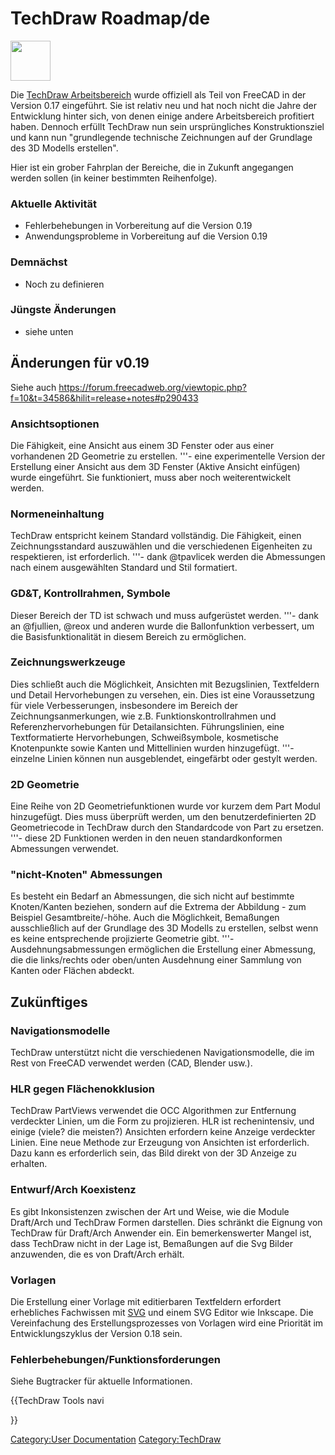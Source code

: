 # TechDraw Roadmap/de

 <img alt="" src=images/preferences-techdraw.svg  style="width:64px;"> 

Die [TechDraw Arbeitsbereich](TechDraw_Workbench/de.md) wurde offiziell als Teil von FreeCAD in der Version 0.17 eingeführt. Sie ist relativ neu und hat noch nicht die Jahre der Entwicklung hinter sich, von denen einige andere Arbeitsbereich profitiert haben. Dennoch erfüllt TechDraw nun sein ursprüngliches Konstruktionsziel und kann nun \"grundlegende technische Zeichnungen auf der Grundlage des 3D Modells erstellen\".

Hier ist ein grober Fahrplan der Bereiche, die in Zukunft angegangen werden sollen (in keiner bestimmten Reihenfolge).

### Aktuelle Aktivität 

-   Fehlerbehebungen in Vorbereitung auf die Version 0.19
-   Anwendungsprobleme in Vorbereitung auf die Version 0.19

### Demnächst

-   Noch zu definieren

### Jüngste Änderungen 

-   siehe unten

## Änderungen für v0.19 

Siehe auch <https://forum.freecadweb.org/viewtopic.php?f=10&t=34586&hilit=release+notes#p290433>

### Ansichtsoptionen

Die Fähigkeit, eine Ansicht aus einem 3D Fenster oder aus einer vorhandenen 2D Geometrie zu erstellen.
\'\'\'- eine experimentelle Version der Erstellung einer Ansicht aus dem 3D Fenster (Aktive Ansicht einfügen) wurde eingeführt. Sie funktioniert, muss aber noch weiterentwickelt werden.

### Normeneinhaltung

TechDraw entspricht keinem Standard vollständig. Die Fähigkeit, einen Zeichnungsstandard auszuwählen und die verschiedenen Eigenheiten zu respektieren, ist erforderlich.
\'\'\'- dank \@tpavlicek werden die Abmessungen nach einem ausgewählten Standard und Stil formatiert.

### GD&T, Kontrollrahmen, Symbole 

Dieser Bereich der TD ist schwach und muss aufgerüstet werden.
\'\'\'- dank an \@fjullien, \@reox und anderen wurde die Ballonfunktion verbessert, um die Basisfunktionalität in diesem Bereich zu ermöglichen.

### Zeichnungswerkzeuge

Dies schließt auch die Möglichkeit, Ansichten mit Bezugslinien, Textfeldern und Detail Hervorhebungen zu versehen, ein. Dies ist eine Voraussetzung für viele Verbesserungen, insbesondere im Bereich der Zeichnungsanmerkungen, wie z.B. Funktionskontrollrahmen und Referenzhervorhebungen für Detailansichten.
Führungslinien, eine Textformatierte Hervorhebungen, Schweißsymbole, kosmetische Knotenpunkte sowie Kanten und Mittellinien wurden hinzugefügt.
\'\'\'- einzelne Linien können nun ausgeblendet, eingefärbt oder gestylt werden.

### 2D Geometrie 

Eine Reihe von 2D Geometriefunktionen wurde vor kurzem dem Part Modul hinzugefügt. Dies muss überprüft werden, um den benutzerdefinierten 2D Geometriecode in TechDraw durch den Standardcode von Part zu ersetzen.
\'\'\'- diese 2D Funktionen werden in den neuen standardkonformen Abmessungen verwendet.

### \"nicht-Knoten\" Abmessungen 

Es besteht ein Bedarf an Abmessungen, die sich nicht auf bestimmte Knoten/Kanten beziehen, sondern auf die Extrema der Abbildung - zum Beispiel Gesamtbreite/-höhe. Auch die Möglichkeit, Bemaßungen ausschließlich auf der Grundlage des 3D Modells zu erstellen, selbst wenn es keine entsprechende projizierte Geometrie gibt.
\'\'\'- Ausdehnungsabmessungen ermöglichen die Erstellung einer Abmessung, die die links/rechts oder oben/unten Ausdehnung einer Sammlung von Kanten oder Flächen abdeckt.

## Zukünftiges

### Navigationsmodelle

TechDraw unterstützt nicht die verschiedenen Navigationsmodelle, die im Rest von FreeCAD verwendet werden (CAD, Blender usw.).

### HLR gegen Flächenokklusion 

TechDraw PartViews verwendet die OCC Algorithmen zur Entfernung verdeckter Linien, um die Form zu projizieren. HLR ist rechenintensiv, und einige (viele? die meisten?) Ansichten erfordern keine Anzeige verdeckter Linien. Eine neue Methode zur Erzeugung von Ansichten ist erforderlich. Dazu kann es erforderlich sein, das Bild direkt von der 3D Anzeige zu erhalten.

### Entwurf/Arch Koexistenz 

Es gibt Inkonsistenzen zwischen der Art und Weise, wie die Module Draft/Arch und TechDraw Formen darstellen. Dies schränkt die Eignung von TechDraw für Draft/Arch Anwender ein. Ein bemerkenswerter Mangel ist, dass TechDraw nicht in der Lage ist, Bemaßungen auf die Svg Bilder anzuwenden, die es von Draft/Arch erhält.

### Vorlagen

Die Erstellung einer Vorlage mit editierbaren Textfeldern erfordert erhebliches Fachwissen mit [SVG](SVG.md) und einem SVG Editor wie Inkscape. Die Vereinfachung des Erstellungsprozesses von Vorlagen wird eine Priorität im Entwicklungszyklus der Version 0.18 sein.

### Fehlerbehebungen/Funktionsforderungen

Siehe Bugtracker für aktuelle Informationen.


{{TechDraw Tools navi

}}  

[Category:User Documentation](Category:User_Documentation.md) [Category:TechDraw](Category:TechDraw.md)
